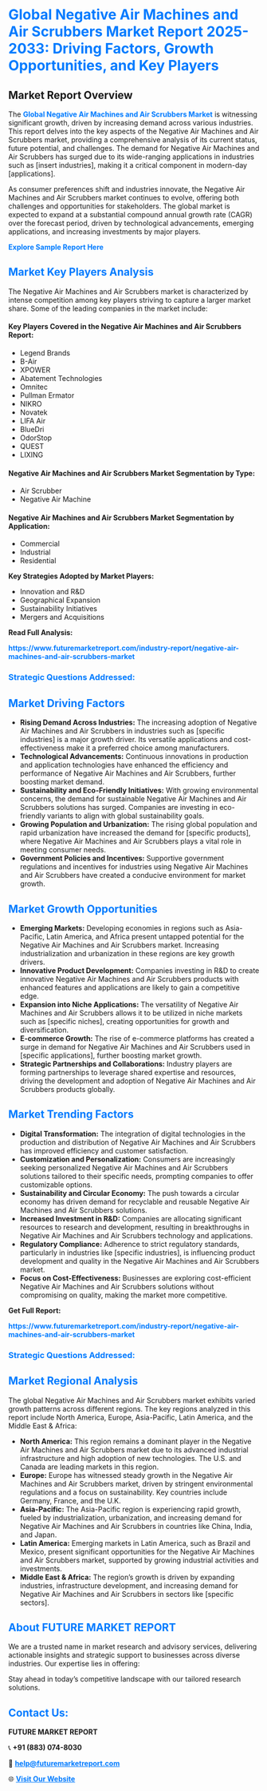 <h1 style="color: #007BFF;">Global Negative Air Machines and Air Scrubbers Market Report 2025-2033: Driving Factors, Growth Opportunities, and Key Players</h1>

<section id="overview">
<h2>Market Report Overview</h2>
<p>The <a href="https://www.futuremarketreport.com/industry-report/negative-air-machines-and-air-scrubbers-market" style="color: #007BFF; text-decoration: none;"><strong>Global Negative Air Machines and Air Scrubbers Market</strong></a> is witnessing significant growth, driven by increasing demand across various industries. This report delves into the key aspects of the Negative Air Machines and Air Scrubbers market, providing a comprehensive analysis of its current status, future potential, and challenges. The demand for Negative Air Machines and Air Scrubbers has surged due to its wide-ranging applications in industries such as [insert industries], making it a critical component in modern-day [applications].</p>
<p>As consumer preferences shift and industries innovate, the Negative Air Machines and Air Scrubbers market continues to evolve, offering both challenges and opportunities for stakeholders. The global market is expected to expand at a substantial compound annual growth rate (CAGR) over the forecast period, driven by technological advancements, emerging applications, and increasing investments by major players.</p>
</section>

<section id="overview">
<p><a href="https://www.futuremarketreport.com/request-sample/reportId=27230" style="color: #007BFF; text-decoration: none;"><strong>Explore Sample Report Here</strong></a></p>
</section>

<section id="key-players">
<h2 style="color: #007BFF;">Market Key Players Analysis</h2>
<p>The Negative Air Machines and Air Scrubbers market is characterized by intense competition among key players striving to capture a larger market share. Some of the leading companies in the market include:</p>
<h4>Key Players Covered in the Negative Air Machines and Air Scrubbers Report:</h4>
<ul><li>Legend Brands</li><li>B-Air</li><li>XPOWER</li><li>Abatement Technologies</li><li>Omnitec</li><li>Pullman Ermator</li><li>NIKRO</li><li>Novatek</li><li>LIFA Air</li><li>BlueDri</li><li>OdorStop</li><li>QUEST</li><li>LIXING</li></ul>
<h4>Negative Air Machines and Air Scrubbers Market Segmentation by Type:</h4>
<ul><li>Air Scrubber</li><li>Negative Air Machine</li></ul>

<h4>Negative Air Machines and Air Scrubbers Market Segmentation by Application:</h4>
<ul><li>Commercial</li><li>Industrial</li><li>Residential</li></ul>
<p><strong>Key Strategies Adopted by Market Players:</strong></p>
<ul>
<li>Innovation and R&D</li>
<li>Geographical Expansion</li>
<li>Sustainability Initiatives</li>
<li>Mergers and Acquisitions</li>
</ul>
</section>

<section>
<p><strong>Read Full Analysis: </strong></p><a href="https://www.futuremarketreport.com/industry-report/negative-air-machines-and-air-scrubbers-market" style="color: #007BFF; text-decoration: none;"><strong>https://www.futuremarketreport.com/industry-report/negative-air-machines-and-air-scrubbers-market</strong></a>
<h3 style="color: #007BFF;">Strategic Questions Addressed:</h3>
</section>

<section id="driving-factors">
<h2 style="color: #007BFF;">Market Driving Factors</h2>
<ul>
<li><strong>Rising Demand Across Industries:</strong> The increasing adoption of Negative Air Machines and Air Scrubbers in industries such as [specific industries] is a major growth driver. Its versatile applications and cost-effectiveness make it a preferred choice among manufacturers.</li>
<li><strong>Technological Advancements:</strong> Continuous innovations in production and application technologies have enhanced the efficiency and performance of Negative Air Machines and Air Scrubbers, further boosting market demand.</li>
<li><strong>Sustainability and Eco-Friendly Initiatives:</strong> With growing environmental concerns, the demand for sustainable Negative Air Machines and Air Scrubbers solutions has surged. Companies are investing in eco-friendly variants to align with global sustainability goals.</li>
<li><strong>Growing Population and Urbanization:</strong> The rising global population and rapid urbanization have increased the demand for [specific products], where Negative Air Machines and Air Scrubbers plays a vital role in meeting consumer needs.</li>
<li><strong>Government Policies and Incentives:</strong> Supportive government regulations and incentives for industries using Negative Air Machines and Air Scrubbers have created a conducive environment for market growth.</li>
</ul>
</section>

<section id="growth-opportunities">
<h2 style="color: #007BFF;">Market Growth Opportunities</h2>
<ul>
<li><strong>Emerging Markets:</strong> Developing economies in regions such as Asia-Pacific, Latin America, and Africa present untapped potential for the Negative Air Machines and Air Scrubbers market. Increasing industrialization and urbanization in these regions are key growth drivers.</li>
<li><strong>Innovative Product Development:</strong> Companies investing in R&D to create innovative Negative Air Machines and Air Scrubbers products with enhanced features and applications are likely to gain a competitive edge.</li>
<li><strong>Expansion into Niche Applications:</strong> The versatility of Negative Air Machines and Air Scrubbers allows it to be utilized in niche markets such as [specific niches], creating opportunities for growth and diversification.</li>
<li><strong>E-commerce Growth:</strong> The rise of e-commerce platforms has created a surge in demand for Negative Air Machines and Air Scrubbers used in [specific applications], further boosting market growth.</li>
<li><strong>Strategic Partnerships and Collaborations:</strong> Industry players are forming partnerships to leverage shared expertise and resources, driving the development and adoption of Negative Air Machines and Air Scrubbers products globally.</li>
</ul>
</section>

<section id="trending-factors">
<h2 style="color: #007BFF;">Market Trending Factors</h2>
<ul>
<li><strong>Digital Transformation:</strong> The integration of digital technologies in the production and distribution of Negative Air Machines and Air Scrubbers has improved efficiency and customer satisfaction.</li>
<li><strong>Customization and Personalization:</strong> Consumers are increasingly seeking personalized Negative Air Machines and Air Scrubbers solutions tailored to their specific needs, prompting companies to offer customizable options.</li>
<li><strong>Sustainability and Circular Economy:</strong> The push towards a circular economy has driven demand for recyclable and reusable Negative Air Machines and Air Scrubbers solutions.</li>
<li><strong>Increased Investment in R&D:</strong> Companies are allocating significant resources to research and development, resulting in breakthroughs in Negative Air Machines and Air Scrubbers technology and applications.</li>
<li><strong>Regulatory Compliance:</strong> Adherence to strict regulatory standards, particularly in industries like [specific industries], is influencing product development and quality in the Negative Air Machines and Air Scrubbers market.</li>
<li><strong>Focus on Cost-Effectiveness:</strong> Businesses are exploring cost-efficient Negative Air Machines and Air Scrubbers solutions without compromising on quality, making the market more competitive.</li>
</ul>
</section>

<section>
<p><strong>Get Full Report: </strong></p><a href="https://www.futuremarketreport.com/industry-report/negative-air-machines-and-air-scrubbers-market" style="color: #007BFF; text-decoration: none;"><strong>https://www.futuremarketreport.com/industry-report/negative-air-machines-and-air-scrubbers-market</strong></a>
<h3 style="color: #007BFF;">Strategic Questions Addressed:</h3>
</section>


<section id="regional-analysis">
<h2 style="color: #007BFF;">Market Regional Analysis</h2>
<p>The global Negative Air Machines and Air Scrubbers market exhibits varied growth patterns across different regions. The key regions analyzed in this report include North America, Europe, Asia-Pacific, Latin America, and the Middle East & Africa:</p>
<ul>
<li><strong>North America:</strong> This region remains a dominant player in the Negative Air Machines and Air Scrubbers market due to its advanced industrial infrastructure and high adoption of new technologies. The U.S. and Canada are leading markets in this region.</li>
<li><strong>Europe:</strong> Europe has witnessed steady growth in the Negative Air Machines and Air Scrubbers market, driven by stringent environmental regulations and a focus on sustainability. Key countries include Germany, France, and the U.K.</li>
<li><strong>Asia-Pacific:</strong> The Asia-Pacific region is experiencing rapid growth, fueled by industrialization, urbanization, and increasing demand for Negative Air Machines and Air Scrubbers in countries like China, India, and Japan.</li>
<li><strong>Latin America:</strong> Emerging markets in Latin America, such as Brazil and Mexico, present significant opportunities for the Negative Air Machines and Air Scrubbers market, supported by growing industrial activities and investments.</li>
<li><strong>Middle East & Africa:</strong> The region’s growth is driven by expanding industries, infrastructure development, and increasing demand for Negative Air Machines and Air Scrubbers in sectors like [specific sectors].</li>
</ul>
</section>

<footer>
<h2 style="color: #007BFF;">About FUTURE MARKET REPORT</h2>
<p>We are a trusted name in market research and advisory services, delivering actionable insights and strategic support to businesses across diverse industries. Our expertise lies in offering:</p>

<p>Stay ahead in today’s competitive landscape with our tailored research solutions.</p>

<h2 style="color: #007BFF;">Contact Us:</h2>
<p><strong>FUTURE MARKET REPORT</strong></p>
<p>📞 <strong>+91 (883) 074-8030</strong></p>
<p>📧 <strong><a href="mailto:help@futuremarketreport.com" style="color: #007BFF;">help@futuremarketreport.com</a></strong></p>
<p>🌐 <strong><a href="https://www.futuremarketreport.com/" style="color: #007BFF;">Visit Our Website</a></strong></p>
</footer>